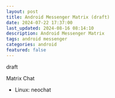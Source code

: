 ```yaml
---
layout: post
title: Android Messenger Matrix (draft)
date: 2024-07-22 17:37:00
last_updated: 2024-08-16 08:14:10
description: Android Messenger Matrix
tags: android messenger
categories: android
featured: false
---
```


draft

Matrix Chat
- Linux: neochat
